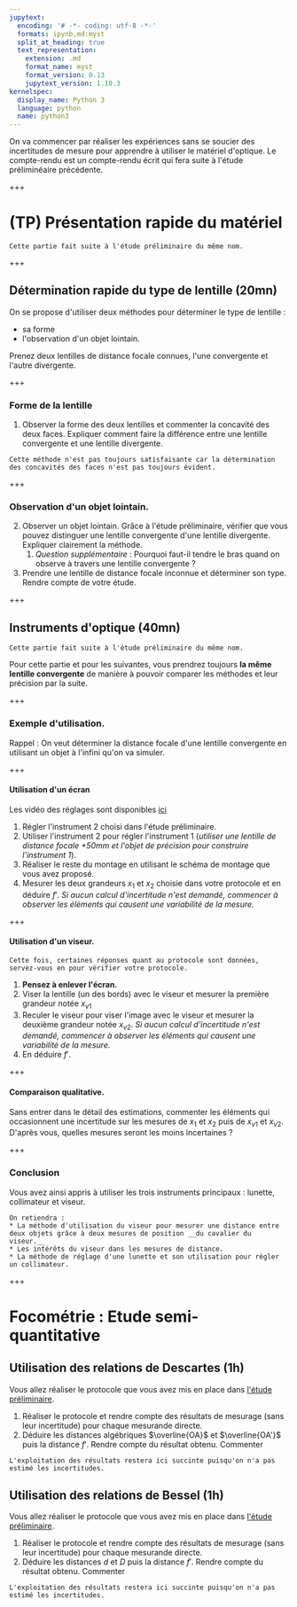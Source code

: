 ```yaml
---
jupytext:
  encoding: '# -*- coding: utf-8 -*-'
  formats: ipynb,md:myst
  split_at_heading: true
  text_representation:
    extension: .md
    format_name: myst
    format_version: 0.13
    jupytext_version: 1.10.3
kernelspec:
  display_name: Python 3
  language: python
  name: python3
---
```


On va commencer par réaliser les expériences sans se soucier des incertitudes de mesure pour apprendre à utiliser le matériel d'optique. Le compte-rendu est un compte-rendu écrit qui fera suite à l'étude préliminéaire précédente.

+++

# (TP) Présentation rapide du matériel

```{margin}
Cette partie fait suite à l'étude préliminaire du même nom.
```

+++

## Détermination rapide du type de lentille (20mn)
On se propose d'utiliser deux méthodes pour déterminer le type de lentille :
* sa forme
* l'observation d'un objet lointain.

Prenez deux lentilles de distance focale connues, l'une convergente et l'autre divergente.

+++

### Forme de la lentille
1. Observer la forme des deux lentilles et commenter la concavité des deux faces. Expliquer comment faire la différence entre une lentille convergente et une lentille divergente.

```{margin}
Cette méthode n'est pas toujours satisfaisante car la détermination des concavités des faces n'est pas toujours évident.
```

+++

### Observation d'un objet lointain.

2. Observer un objet lointain. Grâce à l'étude préliminaire, vérifier que vous pouvez distinguer une lentille convergente d'une lentille divergente. Expliquer clairement la méthode.
    1. _Question supplémentaire_ : Pourquoi faut-il tendre le bras quand on observe à travers une lentille convergente ?
3. Prendre une lentille de distance focale inconnue et déterminer son type. Rendre compte de votre étude.

+++

## Instruments d'optique (40mn)

```{margin}
Cette partie fait suite à l'étude préliminaire du même nom.
```

Pour cette partie et pour les suivantes, vous prendrez toujours __la même lentille convergente__ de manière à pouvoir comparer les méthodes et leur précision par la suite.

+++

### Exemple d'utilisation.

Rappel : On veut déterminer la distance focale d'une lentille convergente en utilisant un objet à l'infini qu'on va simuler.

+++

#### Utilisation d'un écran

Les vidéo des réglages sont disponibles [ici](etude_preliminaire:instru-lunette)

1. Régler l'instrument 2 choisi dans l'étude préliminaire.
2. Utiliser l'instrument 2 pour régler l'instrument 1 (_utiliser une lentille de distance focale +50mm et l'objet de précision pour construire l'instrument 1_).
3. Réaliser le reste du montage en utilisant le schéma de montage que vous avez proposé.
4. Mesurer les deux grandeurs $x_1$ et $x_2$ choisie dans votre protocole et en déduire $f'$. _Si aucun calcul d'incertitude n'est demandé, commencer à observer les éléments qui causent une variabilité de la mesure._

+++

#### Utilisation d'un viseur.
```{margin}
Cette fois, certaines réponses quant au protocole sont données, servez-vous en pour vérifier votre protocole.
```

1. __Pensez à enlever l'écran.__
2. Viser la lentille (un des bords) avec le viseur et mesurer la première grandeur notée $x_{v1}$
3. Reculer le viseur pour viser l'image avec le viseur et mesurer la deuxième grandeur notée $x_{v2}$. _Si aucun calcul d'incertitude n'est demandé, commencer à observer les éléments qui causent une variabilité de la mesure._
4. En déduire $f'$.

+++

#### Comparaison qualitative.
Sans entrer dans le détail des estimations, commenter les éléments qui occasionnent une incertitude sur les mesures de $x_1$ et $x_2$ puis de $x_{v1}$ et $x_{v2}$. D'après vous, quelles mesures seront les moins incertaines ?

+++

### Conclusion
Vous avez ainsi appris à utiliser les trois instruments principaux : lunette, collimateur et viseur.

```{important}
On retiendra :
* La méthode d'utilisation du viseur pour mesurer une distance entre deux objets grâce à deux mesures de position __du cavalier du viseur.__
* Les intérêts du viseur dans les mesures de distance.
* La méthode de réglage d'une lunette et son utilisation pour régler un collimateur.
```

+++

# Focométrie : Etude semi-quantitative

## Utilisation des relations de Descartes (1h)

Vous allez réaliser le protocole que vous avez mis en place dans [l'étude préliminaire](etude_preliminaire:descartes).

1. Réaliser le protocole et rendre compte des résultats de mesurage (sans leur incertitude) pour chaque mesurande directe.
2. Déduire les distances algébriques $\overline{OA}$ et $\overline{OA'}$ puis la distance $f'$. Rendre compte du résultat obtenu. Commenter

```{margin}
L'exploitation des résultats restera ici succinte puisqu'on n'a pas estimé les incertitudes.
```

## Utilisation des relations de Bessel (1h)

Vous allez réaliser le protocole que vous avez mis en place dans [l'étude préliminaire](etude_preliminaire:bessel).

1. Réaliser le protocole et rendre compte des résultats de mesurage (sans leur incertitude) pour chaque mesurande directe.
2. Déduire les distances $d$ et $D$ puis la distance $f'$. Rendre compte du résultat obtenu. Commenter

```{margin}
L'exploitation des résultats restera ici succinte puisqu'on n'a pas estimé les incertitudes.
```